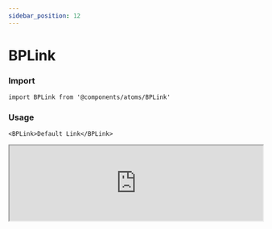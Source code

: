 ```yaml
---
sidebar_position: 12
---
```


# BPLink

### Import

```tsx
import BPLink from '@components/atoms/BPLink'
```

### Usage 

```tsx
<BPLink>Default Link</BPLink>
```

<iframe width="100%" heigh="200px" src="https://ui-kit.blue-panda.dev/iframe.html?args=&id=atoms-bplink--basic&viewMode=story" />


### Props 


| Prop | Default | Options |
| ----------- | ----------- | ----------- |
| variant | default | 'default' \| 'inverted' \| 'danger' \| 'cyber' \| 'caution' \| 'success' \| 'primary' \| 'secondary' \| 'accent' \| 'light' \| 'link’ | 
| size | md | 'xxs'  \| 'xs'   \| 's'  \| 'md'  \| 'lg'  \| 'xl' 
| underline | false | true \|   false 
| magic | false | true \|   false 



Check more colors, statuses and styles at: 
<img src={'/img/sb.png'} style={{width: '15px'}} />

https://ui-kit.blue-panda.dev/?path=/story/atoms-bplink--basic